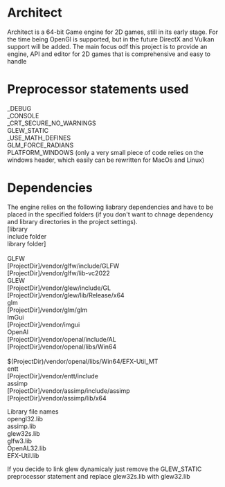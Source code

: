 # Architect

Architect is a 64-bit Game engine for 2D games, still in its early stage.
For the time being OpenGl is supported, but in the future DirectX and Vulkan support will be added.
The main focus odf this project is to provide an engine, API and editor for 2D games that is comprehensive and easy to handle 

# Preprocessor statements used
_DEBUG<br />
_CONSOLE<br />
_CRT_SECURE_NO_WARNINGS<br />
GLEW_STATIC<br />
_USE_MATH_DEFINES<br />
GLM_FORCE_RADIANS<br />
PLATFORM_WINDOWS (only a very small piece of code relies on the windows header, which easily can be rewritten for MacOs and Linux)<br />

# Dependencies
The engine relies on the following liabrary dependencies and have to be placed in 
the specified folders (if you don't want to chnage dependency and library directories in the project settings).<br />
[library<br /> include folder<br /> library folder]<br /><br />
GLFW <br />[ProjectDir]/vendor/glfw/include/GLFW<br /> [ProjectDir]/vendor/glfw/lib-vc2022<br />
GLEW <br />   [ProjectDir]/vendor/glew/include/GL <br /> [ProjectDir]/vendor/glew/lib/Release/x64<br />
glm  <br />[ProjectDir]/vendor/glm/glm<br />
ImGui <br /> [ProjectDir]/vendor/imgui<br />
OpenAl <br />[ProjectDir]/vendor/openal/include/AL <br />[ProjectDir]/vendor/openal/libs/Win64 <br /> 
<br />$(ProjectDir)/vendor/openal/libs/Win64/EFX-Util_MT<br />
entt <br />[ProjectDir]/vendor/entt/include<br />
assimp<br /> [ProjectDir]/vendor/assimp/include/assimp &emsp; [ProjectDir]/vendor/assimp/lib/x64<br />

Library file names<br />
opengl32.lib<br />
assimp.lib<br />
glew32s.lib<br />
glfw3.lib<br />
OpenAL32.lib<br />
EFX-Util.lib<br />

If you decide to link glew dynamicaly just remove the GLEW_STATIC preprocessor statement and replace glew32s.lib with glew32.lib
